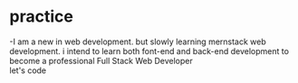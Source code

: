 # practice
-I am a new in web development. but slowly learning mernstack web development. i intend to learn both font-end and back-end development to become a professional Full Stack Web Developer  <br>
let's code
